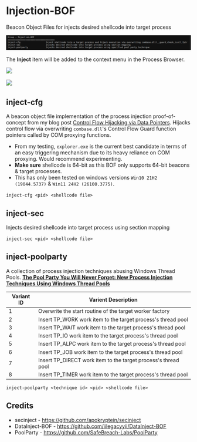 # Injection-BOF

Beacon Object Files for injects desired shellcode into target process

![](_img/01.png)

The **Inject** item will be added to the context menu in the Process Browser.

![](_img/02.png)

![](_img/03.png)



## inject-cfg

A beacon object file implementation of the process injection proof-of-concept from my blog post [Control Flow Hijacking via Data Pointers](https://www.legacyy.xyz/defenseevasion/windows/2025/04/16/control-flow-hijacking-via-data-pointers.html). Hijacks control flow via overwriting `combase.dll`'s Control Flow Guard function pointers called by COM proxying functions.
- From my testing, `explorer.exe` is the current best candidate in terms of an easy triggering mechanism due to its heavy reliance on COM proxying. Would recommend experimenting.
- **Make sure** shellcode is 64-bit as this BOF only supports 64-bit beacons & target processes.
- This has only been tested on windows versions `Win10 21H2 (19044.5737)` & `Win11 24H2 (26100.3775)`.

```
inject-cfg <pid> <shellcode file>
```



## inject-sec

Injects desired shellcode into target process using section mapping
```
inject-sec <pid> <shellcode file>
```


## inject-poolparty

A collection of process injection techniques abusing Windows Thread Pools. [**The Pool Party You Will Never Forget: New Process Injection Techniques Using Windows Thread Pools**](https://www.blackhat.com/eu-23/briefings/schedule/#the-pool-party-you-will-never-forget-new-process-injection-techniques-using-windows-thread-pools-35446)

| Variant ID  | Varient Description |
| ------------- | ----------------- |
| 1  | Overwrite the start routine of the target worker factory       |
| 2  | Insert TP_WORK work item to the target process's thread pool   |
| 3  | Insert TP_WAIT work item to the target process's thread pool   |
| 4  | Insert TP_IO work item to the target process's thread pool     |
| 5  | Insert TP_ALPC work item to the target process's thread pool   |
| 6  | Insert TP_JOB work item to the target process's thread pool    |
| 7  | Insert TP_DIRECT work item to the target process's thread pool |
| 8  | Insert TP_TIMER work item to the target process's thread pool  |

```
inject-poolparty <technique id> <pid> <shellcode file>
```

## Credits
* secinject - https://github.com/apokryptein/secinject
* DataInject-BOF - https://github.com/iilegacyyii/DataInject-BOF
* PoolParty - https://github.com/SafeBreach-Labs/PoolParty